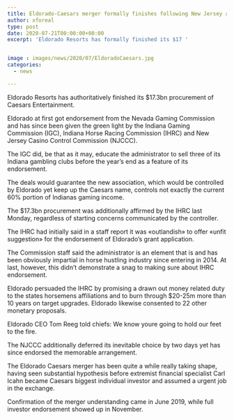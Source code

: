 ```yaml
---
title: Eldorado-Caesars merger formally finishes following New Jersey approval
author: xforeal 
type: post
date: 2020-07-21T00:00:00+00:00
excerpt: 'Eldorado Resorts has formally finished its $17 '


image : images/news/2020/07/EldoradoCaesars.jpg
categories:
  - news

---
```

Eldorado Resorts has authoritatively finished its $17.3bn procurement of Caesars Entertainment. 

Eldorado at first got endorsement from the Nevada Gaming Commission and has since been given the green light by the Indiana Gaming Commission (IGC), Indiana Horse Racing Commission (IHRC) and New Jersey Casino Control Commission (NJCCC). 

The IGC did, be that as it may, educate the administrator to sell three of its Indiana gambling clubs before the year&#8217;s end as a feature of its endorsement. 

The deals would guarantee the new association, which would be controlled by Eldorado yet keep up the Caesars name, controls not exactly the current 60&percnt; portion of Indianas gaming income. 

The $17.3bn procurement was additionally affirmed by the IHRC last Monday, regardless of starting concerns communicated by the controller. 

The IHRC had initially said in a staff report it was &#171;outlandish&#187; to offer &#171;unfit suggestion&#187; for the endorsement of Eldorado&#8217;s grant application. 

The Commission staff said the administrator is an element that is and has been obviously impartial in horse hustling industry since entering in 2014. At last, however, this didn&#8217;t demonstrate a snag to making sure about IHRC endorsement. 

Eldorado persuaded the IHRC by promising a drawn out money related duty to the states horsemens affiliations and to burn through $20-25m more than 10 years on target upgrades. Eldorado likewise consented to 22 other monetary proposals. 

Eldorado CEO Tom Reeg told chiefs: We know youre going to hold our feet to the fire. 

The NJCCC additionally deferred its inevitable choice by two days yet has since endorsed the memorable arrangement. 

The Eldorado Caesars merger has been quite a while really taking shape, having seen substantial hypothesis before extremist financial specialist Carl Icahn became Caesars biggest individual investor and assumed a urgent job in the exchange. 

Confirmation of the merger understanding came in June 2019, while full investor endorsement showed up in November.